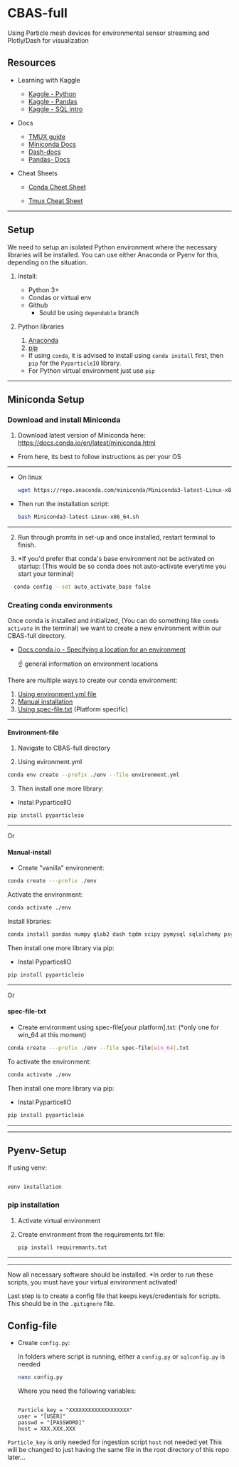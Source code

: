 # CBAS-full
Using Particle mesh devices for environmental sensor streaming and Plotly/Dash for visualization

## Resources

* Learning with Kaggle
  * [Kaggle - Python](https://www.kaggle.com/learn/python)
  * [Kaggle - Pandas](https://www.kaggle.com/learn/pandas)
  * [Kaggle - SQL intro](https://www.kaggle.com/learn/intro-to-sql)

* Docs
  * [TMUX guide](https://tmuxguide.readthedocs.io/en/latest/index.html)
  * [Miniconda Docs](https://docs.conda.io/en/latest/miniconda.html)
  * [Dash-docs](http://dash.plotly.com/)
  * [Pandas- Docs](https://pandas.pydata.org/pandas-docs/stable/user_guide/index.html#user-guide)
* Cheat Sheets
  * [Conda Cheet Sheet](https://docs.conda.io/projects/conda/en/latest/_downloads/843d9e0198f2a193a3484886fa28163c/conda-cheatsheet.pdf)

  * [Tmux Cheat Sheet](https://tmuxcheatsheet.com/)

---

## Setup

We need to setup an isolated Python environment where the necessary libraries will be installed.
You can use either Anaconda or Pyenv for this, depending on the situation.

  1. Install:
     * Python 3+
     * Condas or virtual env
     * Github
       * Sould be using `dependable` branch
  2. Python libraries  
     1. [Anaconda](#Miniconda-Setup)
     2. [pip](#Pyenv-Setup)

     * If using `conda`, it is advised to install using `conda install` first, then `pip` for the `PyparticleIO` library.
     * For Python virtual environment just use `pip`
  
---  
## Miniconda Setup

### Download and install Miniconda

1. Download latest version of Miniconda here:  
https://docs.conda.io/en/latest/miniconda.html

* From here, its best to follow instructions as per your OS

---
  * On linux
  
    ```bash
    wget https://repo.anaconda.com/miniconda/Miniconda3-latest-Linux-x86_64.sh
    ```

* Then run the installation script:

    ```bash
    bash Miniconda3-latest-Linux-x86_64.sh
    ```

---

2. Run through promts in set-up and once installed, restart terminal to finish.
  
3. *If you'd prefer that conda's base environment not be activated on startup:
  (This would be so conda does not auto-activate everytime you start your terminal)
  
  ```bash
    conda config --set auto_activate_base false
  ```

### Creating conda environments

Once conda is installed and initialized, (You can do something like `conda activate` in the terminal) we want to create a new environment within our CBAS-full directory.

* [Docs.conda.io - Specifying a location for an environment](https://docs.conda.io/projects/conda/en/latest/user-guide/tasks/manage-environments.html#specifying-a-location-for-an-environment)

  :point_up: general information on environment locations

There are multiple ways to create our conda environment:

1. [Using environment.yml file](#environment-yml)
2. [Manual installation](#manual-install)
3. [Using spec-file.txt](#spec-file-txt) (Platform specific)

---

#### Environment-file
  
1. Navigate to CBAS-full directory

2. Using evironment.yml

```bash
conda env create --prefix ./env --file environment.yml
```

3. Then install one more library:

* Instal PyparticelIO

```bash
pip install pyparticleio
```

---

Or

#### Manual-install

* Create "vanilla" environment:

```bash
conda create ---prefix ./env
```

Activate the environment:

```bash
conda activate ./env
```

Install libraries:

```bash
conda install pandas numpy glob2 dash tqdm scipy pymysql sqlalchemy psycopg2 PYparticleIO plotly dash jupyterlab
```

Then install one more library via pip:

* Instal PyparticelIO

```bash
pip install pyparticleio
```

---
Or

#### spec-file-txt

* Create environment using spec-file[your platform].txt:
  (*only one for win_64 at this moment)

```bash
conda create ---prefix ./env --file spec-file[win_64].txt
```

To activate the environment:

```bash
conda activate ./env
```

Then install one more library via pip:

* Instal PyparticelIO

```bash
pip install pyparticleio
```

---
---

## Pyenv-Setup

If using venv:

```

venv installation
```

### pip installation

1. Activate virtual environment

2. Create environment from the requirements.txt file:
  
    ```bash
    pip install requiremants.txt
    ```

---
---

Now all necessary software should be installed.
*In order to run these scripts, you must have your virtual environment activated!

Last step is to create a config file that keeps keys/credentials for scripts. This should be in the `.gitignore` file.

## Config-file

* Create `config.py`:
  
  In folders where script is running, either a `config.py` or `sqlconfig.py` is needed

  ```bash
  nano config.py
  ```

    Where you need the following variables:

    ```

    Particle_key = "XXXXXXXXXXXXXXXXXXX"
    user = "[USER]"
    passwd = "[PASSWORD]"
    host = XXX.XXX.XXX
    ```

`Particle_key` is only needed for ingestion script
`host` not needed yet
This will be changed to just having the same file in the root directory of this repo later...